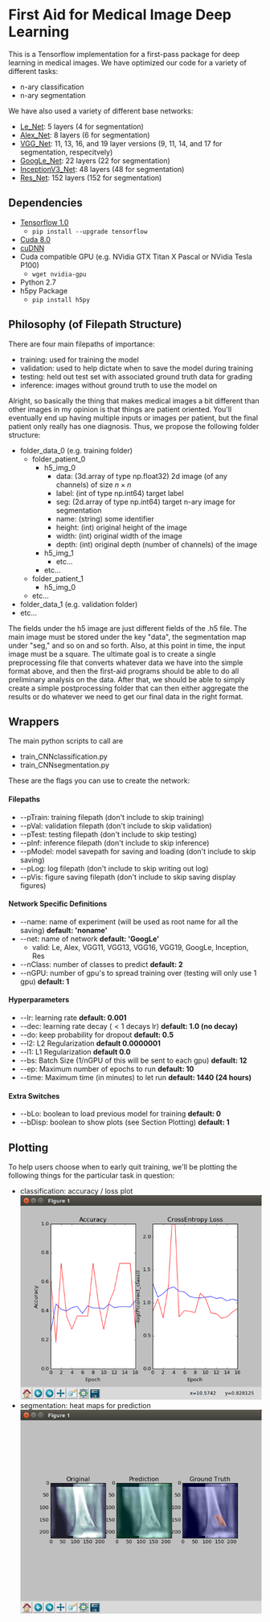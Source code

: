 # First Aid for Medical Image Deep Learning

This is a Tensorflow implementation for a first-pass package for deep learning in medical images.  We have optimized our code for a variety of different tasks:

- n-ary classification
- n-ary segmentation

We have also used a variety of different base networks:

- [Le_Net](http://yann.lecun.com/exdb/lenet/): 5 layers (4 for segmentation)
- [Alex_Net](http://papers.nips.cc/paper/4824-imagenet-classification-with-deep-convolutional-neural-networks): 8 layers (6 for segmentation)
- [VGG_Net](https://arxiv.org/abs/1409.1556): 11, 13, 16, and 19 layer versions (9, 11, 14, and 17 for segmentation, respecitvely)
- [GoogLe_Net](https://arxiv.org/abs/1409.4842): 22 layers (22 for segmentation)
- [InceptionV3_Net](https://arxiv.org/abs/1512.00567): 48 layers (48 for segmentation)
- [Res_Net](https://arxiv.org/abs/1512.03385): 152 layers (152 for segmentation)

## Dependencies

- [Tensorflow 1.0](https://www.tensorflow.org/install/)
  - `pip install --upgrade tensorflow`
- [Cuda 8.0](https://developer.nvidia.com/cuda-downloads)
- [cuDNN](https://developer.nvidia.com/cudnn)
- Cuda compatible GPU (e.g. NVidia GTX Titan X Pascal or NVidia Tesla P100)
  - `wget nvidia-gpu`
- Python 2.7
- h5py Package
  - `pip install h5py`

## Philosophy (of Filepath Structure)

There are four main filepaths of importance:

- training: used for training the model
- validation: used to help dictate when to save the model during training
- testing: held out test set with associated ground truth data for grading
- inference: images without ground truth to use the model on

Alright, so basically the thing that makes medical images a bit different than other images in my opinion is that things are patient oriented.  You'll eventually end up having multiple inputs or images per patient, but the final patient only really has one diagnosis.  Thus, we propose the following folder structure:

- folder_data_0 (e.g. training folder)
  - folder_patient_0
    - h5_img_0
      - data: (3d.array of type np.float32) 2d image (of any channels) of size $n \times n$
      - label: (int of type np.int64) target label
      - seg: (2d.array of type np.int64) target n-ary image for segmentation
      - name: (string) some identifier
      - height: (int) original height of the image
      - width: (int) original width of the image
      - depth: (int) original depth (number of channels) of the image
    - h5_img_1
      - etc...
    - etc...
  - folder_patient_1
    - h5_img_0
  - etc...
- folder_data_1 (e.g. validation folder)
- etc...

The fields under the h5 image are just different fields of the .h5 file.  The main image must be stored under the key "data", the segmentation map under "seg," and so on and so forth.  Also, at this point in time, the input image must be a square.  The ultimate goal is to create a single preprocessing file that converts whatever data we have into the simple format above, and then the first-aid programs should be able to do all preliminary analysis on the data.  After that, we should be able to simply create a simple postprocessing folder that can then either aggregate the results or do whatever we need to get our final data in the right format.

## Wrappers

The main python scripts to call are

- train_CNNclassification.py
- train_CNNsegmentation.py

These are the flags you can use to create the network:

#### Filepaths
- --pTrain: training filepath (don't include to skip training)
- --pVal: validation filepath (don't include to skip validation)
- --pTest: testing filepath (don't include to skip testing)
- --pInf: inference filepath (don't include to skip inference)
- --pModel: model savepath for saving and loading (don't include to skip saving)
- --pLog: log filepath (don't include to skip writing out log)
- --pVis: figure saving filepath (don't include to skip saving display figures)

#### Network Specific Definitions
- --name: name of experiment (will be used as root name for all the saving) **default: 'noname'**
- --net: name of network **default: 'GoogLe'**
  - valid: Le, Alex, VGG11, VGG13, VGG16, VGG19, GoogLe, Inception, Res
- --nClass: number of classes to predict **default: 2**
- --nGPU: number of gpu's to spread training over (testing will only use 1 gpu) **default: 1**

#### Hyperparameters
- --lr: learning rate **default: 0.001**
- --dec: learning rate decay ($<1$ decays lr) **default: 1.0 (no decay)**
- --do: keep probability for dropout **default: 0.5**
- --l2: L2 Regularization **default 0.0000001**
- --l1: L1 Regularization **default 0.0**
- --bs: Batch Size (1/nGPU of this will be sent to each gpu) **default: 12**
- --ep: Maximum number of epochs to run **default: 10**
- --time: Maximum time (in minutes) to let run **default: 1440 (24 hours)**

#### Extra Switches
- --bLo: boolean to load previous model for training **default: 0**
- --bDisp: boolean to show plots (see Section Plotting) **default: 1**

## Plotting

To help users choose when to early quit training, we'll be plotting the following things for the particular task in question:

- classification: accuracy / loss plot
![](examples/accuracy.png)
- segmentation: heat maps for prediction
![](examples/segmentation.png)